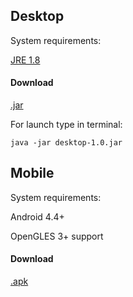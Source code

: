 ## Desktop
System requirements:

[JRE 1.8](https://www.oracle.com/technetwork/java/javase/downloads/jre8-downloads-2133155.html)

#### Download
[.jar](../master/desktop-1.0.jar)

For launch type in terminal:
```
java -jar desktop-1.0.jar
```
## Mobile
System requirements:

Android 4.4+
  
OpenGLES 3+ support

#### Download 
[.apk](../master/android-debug.apk)
